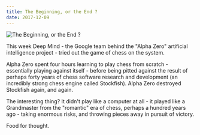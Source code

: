 ```yaml
---
title: The Beginning, or the End ?
date: 2017-12-09
---
```


![The Beginning, or the End ?](https://source.unsplash.com/-m88z7ily-w/1600x900)

This week Deep Mind - the Google team behind the "Alpha Zero" artificial intelligence project - tried out the game of chess on the system.

Alpha Zero spent four hours learning to play chess from scratch - essentially playing against itself - before being pitted against the result of perhaps forty years of chess software research and development (an incredibly strong chess engine called Stockfish). Alpha Zero destroyed Stockfish again, and again.

The interesting thing? It didn't play like a computer at all - it played like a Grandmaster from the "romantic" era of chess, perhaps a hundred years ago - taking enormous risks, and throwing pieces away in pursuit of victory.

Food for thought.